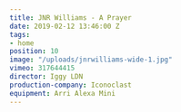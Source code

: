```yaml
---
title: JNR Williams - A Prayer
date: 2019-02-12 13:46:00 Z
tags:
- home
position: 10
image: "/uploads/jnrwilliams-wide-1.jpg"
vimeo: 317644415
director: Iggy LDN
production-company: Iconoclast
equipment: Arri Alexa Mini
---
```


